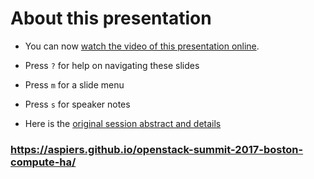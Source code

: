 <!-- .slide: data-state="normal" id="about" data-timing="0" -->
# About this presentation

*   You can now [watch the video of this presentation online](https://www.openstack.org/videos/boston-2017/high-availability-for-instances-moving-to-a-converged-upstream-solution).

*   Press `?` for help on navigating these slides
*   Press `m` for a slide menu
*   Press `s` for speaker notes <br />
*   Here is the [original session abstract and details](https://www.openstack.org/summit/boston-2017/summit-schedule/events/17971)


<!-- .slide: data-state="qrcode" id="qrcode" data-menu-title="QR code" data-timing="0" -->

<div class="qrcode" id="qrcode-talk"/>
<h3><a href="https://aspiers.github.io/openstack-summit-2017-boston-compute-ha/" target="_blank"
       id="talk">https://aspiers.github.io/openstack-summit-2017-boston-compute-ha/</a></h3>
